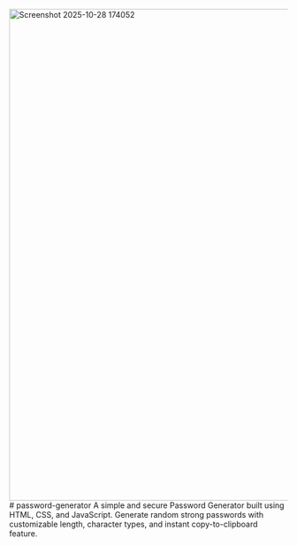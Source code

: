 <img width="1803" height="889" alt="Screenshot 2025-10-28 174052" src="https://github.com/user-attachments/assets/f606d964-7bdf-43fb-ad7f-2d610e114c69" /># password-generator
A simple and secure Password Generator built using HTML, CSS, and JavaScript. Generate random strong passwords with customizable length, character types, and instant copy-to-clipboard feature.
